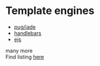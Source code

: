# Template engines

* [pug/jade](https://github.com/pugjs/pug)  
* [handlebars](https://github.com/ericf/express-handlebars)  
* [ejs](https://github.com/tj/ejs)  

many more  
Find listing [here](https://expressjs.com/en/resources/template-engines.html)  

